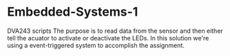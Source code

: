 # Embedded-Systems-1
DVA243 scripts
The purpose is to read data from the sensor and then either tell the acuator to activate or deactivate the LEDs.
In this solution we're using a event-triggered system to accomplish the assignment.
